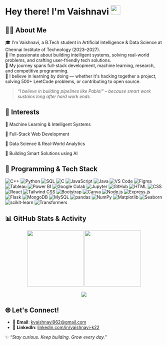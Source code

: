 <h1 align="left">
  Hey there! I'm Vaishnavi
  <img src="https://media.giphy.com/media/hvRJCLFzcasrR4ia7z/giphy.gif" width="30px">
</h1>

## 👩‍💻 About Me

🎓 I'm Vaishnavi, a B.Tech student in Artificial Intelligence & Data Science at Chennai Institute of Technology (2023–2027).  
🤖 I’m passionate about building intelligent systems, solving real-world problems, and crafting user-friendly tech solutions.  
🌱 My journey spans full-stack development, machine learning, research, and competitive programming.   
🧩 I believe in learning by doing — whether it's hacking together a project, solving 500+ LeetCode problems, or contributing to open source.
> *“I believe in building pipelines like Pablo!” – because smart work sustains long after hard work ends.*

## 👀 Interests

🔹 Machine Learning & Intelligent Systems

🔹 Full-Stack Web Development

🔹 Data Science & Real-World Analytics

🔹 Building Smart Solutions using AI



## 🚀 Programming & Tech Stack

![C++](https://img.shields.io/badge/C++-00599C?style=flat&logo=c%2B%2B&logoColor=white)
![Python](https://img.shields.io/badge/Python-3776AB?style=flat&logo=python&logoColor=white)
![SQL](https://img.shields.io/badge/SQL-003B57?style=flat&logo=mysql)
![C](https://img.shields.io/badge/C-A8B9CC?style=flat&logo=c&logoColor=black)
![JavaScript](https://img.shields.io/badge/JavaScript-F7DF1E?style=flat&logo=javascript&logoColor=black)
![Java](https://img.shields.io/badge/Java-ED8B00?style=flat&logo=openjdk&logoColor=white)
![VS Code](https://img.shields.io/badge/VS%20Code-007ACC?style=flat&logo=visual-studio-code)
![Figma](https://img.shields.io/badge/Figma-F24E1E?style=flat&logo=figma&logoColor=white)
![Tableau](https://img.shields.io/badge/Tableau-E97627?style=flat&logo=tableau&logoColor=white)
![Power BI](https://img.shields.io/badge/Power%20BI-F2C811?style=flat&logo=power-bi)
![Google Colab](https://img.shields.io/badge/Google%20Colab-F9AB00?style=flat&logo=google-colab&logoColor=white)
![Jupyter](https://img.shields.io/badge/Jupyter-F37626?style=flat&logo=jupyter&logoColor=white)
![GitHub](https://img.shields.io/badge/GitHub-181717?style=flat&logo=github)
![HTML](https://img.shields.io/badge/HTML-E34F26?style=flat&logo=html5&logoColor=white)
![CSS](https://img.shields.io/badge/CSS-1572B6?style=flat&logo=css3&logoColor=white)
![React](https://img.shields.io/badge/React-20232A?style=flat&logo=react&logoColor=61DAFB)
![Tailwind CSS](https://img.shields.io/badge/Tailwind_CSS-38B2AC?style=flat&logo=tailwind-css&logoColor=white)
![Bootstrap](https://img.shields.io/badge/Bootstrap-563D7C?style=flat&logo=bootstrap&logoColor=white)
![Canva](https://img.shields.io/badge/Canva-00C4CC?style=flat&logo=canva)
![Node.js](https://img.shields.io/badge/Node.js-339933?style=flat&logo=nodedotjs&logoColor=white)
![Express.js](https://img.shields.io/badge/Express.js-000000?style=flat&logo=express&logoColor=white)
![Flask](https://img.shields.io/badge/Flask-000000?style=flat&logo=flask&logoColor=white)
![MongoDB](https://img.shields.io/badge/MongoDB-47A248?style=flat&logo=mongodb&logoColor=white)
![MySQL](https://img.shields.io/badge/MySQL-4479A1?style=flat&logo=mysql&logoColor=white)
![pandas](https://img.shields.io/badge/pandas-150458?style=flat&logo=pandas&logoColor=white)
![NumPy](https://img.shields.io/badge/NumPy-013243?style=flat&logo=numpy&logoColor=white)
![Matplotlib](https://img.shields.io/badge/Matplotlib-11557C?style=flat&logo=python&logoColor=white)
![Seaborn](https://img.shields.io/badge/Seaborn-4B8BBE?style=flat&logo=python&logoColor=white)
![scikit-learn](https://img.shields.io/badge/Scikit--Learn-F7931E?style=flat&logo=scikit-learn&logoColor=white)
![Transformers](https://img.shields.io/badge/Transformers-FF6B81?style=flat&logo=huggingface&logoColor=white)

## 📊 GitHub Stats & Activity

<p align="center">
  <img src="https://github-readme-stats.vercel.app/api?username=vaishnavik2210&show_icons=true&theme=tokyonight" height="180px"/>
  <img src="https://github-readme-streak-stats.herokuapp.com/?user=vaishnavik2210&theme=tokyonight" height="180px"/>
</p>
<p align="center">
  <img src="https://github-readme-stats.vercel.app/api/top-langs/?username=vaishnavik2210&layout=compact&theme=tokyonight" />
</p>

## 🌐 Let's Connect!

- 📩 **Email**: [kvaishnavi962@gmail.com](mailto:kvaishnavi962@gmail.com)  
- 🔗 **LinkedIn**: [linkedin.com/in/vaishnavi-k22](https://www.linkedin.com/in/vaishnavi-k22)
 
✨ *“Stay curious. Keep building. Grow every day.”*

